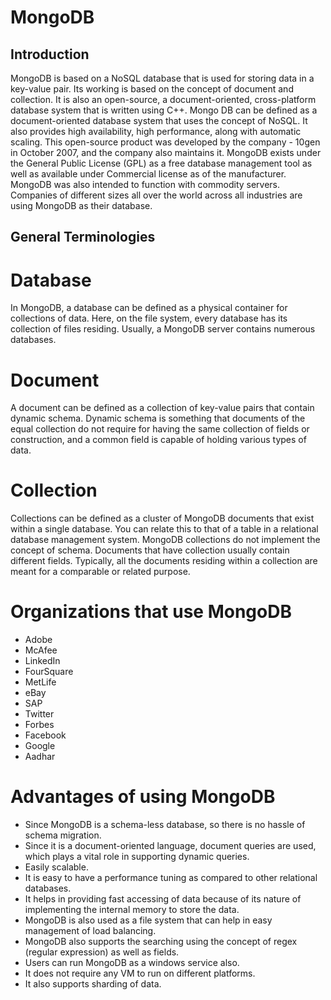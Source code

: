 # MongoDB

## Introduction

MongoDB is based on a NoSQL database that is used for storing data in a key-value pair. Its working is based on the concept of document and collection. It is also an open-source, a document-oriented, cross-platform database system that is written using C++.
Mongo DB can be defined as a document-oriented database system that uses the concept of NoSQL. It also provides high availability, high performance, along with automatic scaling. This open-source product was developed by the company - 10gen in October 2007, and the company also maintains it. MongoDB exists under the General Public License (GPL) as a free database management tool as well as available under Commercial license as of the manufacturer. MongoDB was also intended to function with commodity servers. Companies of different sizes all over the world across all industries are using MongoDB as their database.

## General Terminologies

# Database
In MongoDB, a database can be defined as a physical container for collections of data. Here, on the file system, every database has its collection of files residing. Usually, a MongoDB server contains numerous databases.

# Document
A document can be defined as a collection of key-value pairs that contain dynamic schema. Dynamic schema is something that documents of the equal collection do not require for having the same collection of fields or construction, and a common field is capable of holding various types of data.

# Collection
Collections can be defined as a cluster of MongoDB documents that exist within a single database. You can relate this to that of a table in a relational database management system. MongoDB collections do not implement the concept of schema. Documents that have collection usually contain different fields. Typically, all the documents residing within a collection are meant for a comparable or related purpose.

# Organizations that use MongoDB

- Adobe
- McAfee
- LinkedIn
- FourSquare
- MetLife
- eBay
- SAP
- Twitter
- Forbes
- Facebook
- Google
- Aadhar

# Advantages of using MongoDB

- Since MongoDB is a schema-less database, so there is no hassle of schema migration.
- Since it is a document-oriented language, document queries are used, which plays a vital role in supporting dynamic queries.
- Easily scalable.
- It is easy to have a performance tuning as compared to other relational databases.
- It helps in providing fast accessing of data because of its nature of implementing the internal memory to store the data.
- MongoDB is also used as a file system that can help in easy management of load balancing.
- MongoDB also supports the searching using the concept of regex (regular expression) as well as fields.
- Users can run MongoDB as a windows service also.
- It does not require any VM to run on different platforms.
- It also supports sharding of data.
